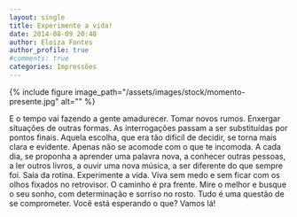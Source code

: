 ```yaml
---
layout: single
title: Experimente a vida!
date: 2014-08-09 20:48
author: Eloiza Fontes
author_profile: true
#comments: true
categories: Impressões
---
```


{% include figure image_path="/assets/images/stock/momento-presente.jpg" alt=""  %}

E o tempo vai fazendo a gente amadurecer. Tomar novos rumos. Enxergar situações de outras formas. As interrogações passam a ser substituídas por pontos finais. Aquela escolha, que era tão difícil de decidir, se torna mais clara e evidente. Apenas não se acomode com o que te incomoda. A cada dia, se proponha a aprender uma palavra nova, a conhecer outras pessoas, a ler outros livros, a ouvir uma nova música, a ser diferente do que sempre foi. Saía da rotina. Experimente a vida. Viva sem medo e sem ficar com os olhos fixados no retrovisor. O caminho é pra frente. Mire o melhor e busque o seu sonho, com determinação e sorriso no rosto. Tudo é uma questão de se comprometer. Você está esperando o que? Vamos lá!
